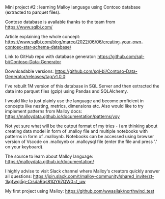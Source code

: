 Mini project #2  : learning Malloy language using Contoso database (extracted to parquet files).


Contoso database is available thanks to the team from https://www.sqlbi.com/

Article explaining the whole concept: https://www.sqlbi.com/blog/marco/2022/06/06/creating-your-own-contoso-star-schema-database/

Link to GitHub repo with database generator: https://github.com/sql-bi/Contoso-Data-Generator

Downloadable versions: https://github.com/sql-bi/Contoso-Data-Generator/releases/tag/v1.0.0



I've rebuilt 1M version of this database in SQL Server and then extracted the data into parquet files (gzip) using Pandas and SQLAlchemy.


I would like to just plainly use the language and become proficient in concepts like nesting, metrics, dimensions etc. Also would like to try implement patterns from Malloy docs:
https://malloydata.github.io/documentation/patterns/yoy

Not yet sure what will be the output format of my tries - i am thinking about creating data model in form of .malloy file and multiple notebooks with patterns in form of .malloynb. Notebooks can be accessed using browser version of Vscode on .malloynb or .malloysql file (enter the file and press '.' on your keyboard).


The source to learn about Malloy language:
https://malloydata.github.io/documentation/

I highly advise to visit Slack channel where Malloy's creators quickly answer all questions:
https://join.slack.com/t/malloy-community/shared_invite/zt-1kgfwgi5g-CrsdaRqs81QY67QW0~t_uw

My first project using Malloy: https://github.com/wwasilak/northwind_test
